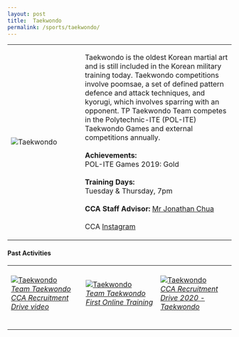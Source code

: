 ```yaml
---
layout: post
title:  Taekwondo
permalink: /sports/taekwondo/
---
```


<table>
    <tr>
        <td style="width:33%"><image src="{{site.baseurl}}/images/CCA_taekwondo.jpg" style="display:block;margin-left:auto;margin-right:auto;" alt="Taekwondo"></image></td>
        <td>
            <p>
                Taekwondo is the oldest Korean martial art and is still included in the Korean military training today. Taekwondo competitions involve poomsae, a set of defined pattern defence and attack techniques, and kyorugi, which involves sparring with an opponent. TP Taekwondo Team competes in the Polytechnic-ITE (POL-ITE) Taekwondo Games and external competitions annually.<br>
                <br>
                <b>Achievements:</b><br>
                POL-ITE Games 2019: Gold<br>
                <br>
                <b>Training Days:</b><br>
                Tuesday & Thursday, 7pm<br>
                <br>
                <b>CCA Staff Advisor:</b> <a href="mailto:joncsw@tp.edu.sg">Mr Jonathan Chua</a><br>
                <br>
                CCA <a href="https://www.instagram.com/tp_taekwondo">Instagram</a>
            </p>
        </td>
    </tr>
</table>

#### Past Activities

<table>
    <tr>
        <td style="width:33%"><br>
            <a href="https://www.instagram.com/p/CACzPmjn7nm/">
                <image src="{{site.baseurl}}/images/CCA-Taekwondo_IG1.png" style="display:block;margin-left:auto;margin-right:auto;" alt="Taekwondo">
                <h6 style="margin-top:0%">Team Taekwondo CCA Recruitment Drive video</h6>
                </image>
            </a>
        </td>
        <td style="width:33%"><br>
            <a href="https://www.instagram.com/stories/highlights/17865901693785887/">
                <image src="{{site.baseurl}}/images/CCA-Taekwondo_IG2.png" style="display:block;margin-left:auto;margin-right:auto;" alt="Taekwondo">
                <h6 style="margin-top:0%">Team Taekwondo First Online Training</h6>
                </image>
            </a>
        </td>
        <td style="width:33%"><br>
            <a href="https://www.instagram.com/p/CACtayfHGtp/">
                <image src="{{site.baseurl}}/images/CCA-Taekwondo_IG3.png" style="display:block;margin-left:auto;margin-right:auto;" alt="Taekwondo">
                <h6 style="margin-top:0%">CCA Recruitment Drive 2020 - Taekwondo</h6>    
                </image>
            </a>
        </td>
    </tr>
</table>

